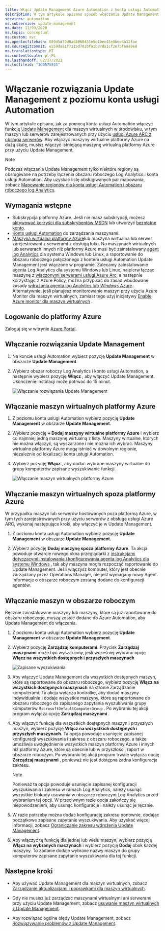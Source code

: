 ```yaml
---
title: Włącz Update Management Azure Automation z konta usługi Automation
description: W tym artykule opisano sposób włączania Update Management na koncie usługi Automation.
services: automation
ms.subservice: update-management
ms.date: 11/09/2020
ms.topic: conceptual
ms.custom: mvc
ms.openlocfilehash: 089d5d70d8ad8060455e5c1bee45e0bee4a12fae
ms.sourcegitcommit: e559daa1f7115d703bfa1b87da1cf267bf6ae9e8
ms.translationtype: MT
ms.contentlocale: pl-PL
ms.lasthandoff: 02/17/2021
ms.locfileid: "100575841"
---
```

# <a name="enable-update-management-from-an-automation-account"></a>Włączanie rozwiązania Update Management z poziomu konta usługi Automation

W tym artykule opisano, jak za pomocą konta usługi Automation włączyć funkcję [Update Management](overview.md) dla maszyn wirtualnych w środowisku, w tym maszyn lub serwerów zarejestrowanych przy użyciu [usługi Azure ARC z obsługą serwerów](../../azure-arc/servers/overview.md). Aby włączyć maszyny wirtualne platformy Azure na dużą skalę, musisz włączyć istniejącą maszynę wirtualną platformy Azure przy użyciu Update Management.

> [!NOTE]
> Podczas włączania Update Management tylko niektóre regiony są obsługiwane na potrzeby łączenia obszaru roboczego Log Analytics i konta usługi Automation. Aby uzyskać listę obsługiwanych par mapowania, zobacz [Mapowanie regionów dla konta usługi Automation i obszaru roboczego log Analytics](../how-to/region-mappings.md).

## <a name="prerequisites"></a>Wymagania wstępne

* Subskrypcja platformy Azure. Jeśli nie masz subskrypcji, możesz [aktywować korzyści dla subskrybentów MSDN](https://azure.microsoft.com/pricing/member-offers/msdn-benefits-details/) lub utworzyć [bezpłatne konto](https://azure.microsoft.com/free/?WT.mc_id=A261C142F).
* [Konto usługi Automation](../automation-security-overview.md) do zarządzania maszynami.
* [Maszyna wirtualna platformy Azure](../../virtual-machines/windows/quick-create-portal.md)lub maszyna wirtualna lub serwer zarejestrowani z serwerami z obsługą łuku. Na maszynach wirtualnych lub serwerach innych niż platformy Azure musi być zainstalowany [agent log Analytics](../../azure-monitor/agents/log-analytics-agent.md) dla systemu Windows lub Linux, a raportowanie do obszaru roboczego połączonego z kontem usługi Automation Update Management jest włączone w programie. Zalecamy zainstalowanie agenta Log Analytics dla systemu Windows lub Linux, najpierw łącząc maszynę z [włączonymi serwerami usługi Azure Arc](../../azure-arc/servers/overview.md), a następnie korzystając z Azure Policy, można przypisać do zasad wbudowane zasady [wdrażania agenta log Analytics lub *Windows* Azure](../../governance/policy/samples/built-in-policies.md#monitoring) . Alternatywnie, jeśli planujesz monitorowanie maszyn przy użyciu Azure Monitor dla maszyn wirtualnych, zamiast tego użyj inicjatywy [Enable Azure monitor dla maszyn wirtualnych](../../governance/policy/samples/built-in-initiatives.md#monitoring) .


## <a name="sign-in-to-azure"></a>Logowanie do platformy Azure

Zaloguj się w witrynie [Azure Portal](https://portal.azure.com).

## <a name="enable-update-management"></a>Włączanie rozwiązania Update Management

1. Na koncie usługi Automation wybierz pozycję **Update Management** w obszarze **Update Management**.

2. Wybierz obszar roboczy Log Analytics i konto usługi Automation, a następnie wybierz pozycję **Włącz** , aby włączyć Update Management. Ukończenie instalacji może potrwać do 15 minut.

    ![Włączanie rozwiązania Update Management](media/enable-from-automation-account/onboardsolutions2.png)

## <a name="enable-azure-vms"></a>Włączanie maszyn wirtualnych platformy Azure

1. Z poziomu konta usługi Automation wybierz pozycję **Update Management** w obszarze **Update Management**.

2. Wybierz pozycję **+ Dodaj maszyny wirtualne platformy Azure** i wybierz co najmniej jedną maszynę wirtualną z listy. Maszyny wirtualne, których nie można włączyć, są wyszarzone i nie można ich wybrać. Maszyny wirtualne platformy Azure mogą istnieć w dowolnym regionie, niezależnie od lokalizacji konta usługi Automation.

3. Wybierz pozycję **Włącz** , aby dodać wybrane maszyny wirtualne do grupy komputerów zapisane wyszukiwanie funkcji.

    ![Włączanie maszyn wirtualnych platformy Azure](media/enable-from-automation-account/enable-azure-vms.png)

## <a name="enable-non-azure-vms"></a>Włączanie maszyn wirtualnych spoza platformy Azure

W przypadku maszyn lub serwerów hostowanych poza platformą Azure, w tym tych zarejestrowanych przy użyciu serwerów z obsługą usługi Azure ARC, wykonaj następujące kroki, aby włączyć je w Update Management.  

1. Z poziomu konta usługi Automation wybierz pozycję **Update Management** w obszarze **Update Management**.

2. Wybierz pozycję **Dodaj maszynę spoza platformy Azure**. Ta akcja powoduje otwarcie nowego okna przeglądarki z [instrukcjami dotyczącymi instalowania i konfigurowania agenta log Analytics dla systemu Windows](../../azure-monitor/agents/log-analytics-agent.md) , tak aby maszyna mogła rozpocząć raportowanie do Update Management. Jeśli włączysz komputer, który jest obecnie zarządzany przez Operations Manager, nie jest wymagany nowy Agent. Informacje o obszarze roboczym zostaną dodane do konfiguracji agentów.

## <a name="enable-machines-in-the-workspace"></a>Włączanie maszyn w obszarze roboczym

Ręcznie zainstalowane maszyny lub maszyny, które są już raportowane do obszaru roboczego, muszą zostać dodane do Azure Automation, aby Update Management do włączenia.

1. Z poziomu konta usługi Automation wybierz pozycję **Update Management** w obszarze **Update Management**.

2. Wybierz pozycję **Zarządzaj komputerami**. Przycisk **Zarządzaj maszynami** może być wyszarzony, jeśli wcześniej wybrano opcję **Włącz na wszystkich dostępnych i przyszłych maszynach**

    ![Zapisane wyszukiwania](media/enable-from-automation-account/managemachines.png)

3. Aby włączyć Update Management dla wszystkich dostępnych maszyn, które są raportowane do obszaru roboczego, wybierz pozycję **Włącz na wszystkich dostępnych maszynach** na stronie Zarządzanie komputerami. Ta akcja wyłącza kontrolkę, aby dodać maszyny indywidualnie i dodaje wszystkie maszyny, które są raportowane do obszaru roboczego do zapisanego zapytania wyszukiwania grupy komputerów `MicrosoftDefaultComputerGroup` . Po wybraniu tej akcji program wyłącza opcję **Zarządzaj maszynami** .

4. Aby włączyć funkcję dla wszystkich dostępnych maszyn i przyszłych maszyn, wybierz pozycję **Włącz na wszystkich dostępnych i przyszłych maszynach**. Ta opcja powoduje usunięcie zapisanej konfiguracji wyszukiwania i zakresu z obszaru roboczego, a także umożliwia uwzględnienie wszystkich maszyn platformy Azure i innych niż platformy Azure, które są obecnie lub w przyszłości, raport w obszarze roboczym. Po wybraniu tej akcji program trwale wyłącza opcję **Zarządzaj maszynami** , ponieważ nie jest dostępna żadna konfiguracja zakresu.

    > [!NOTE]
    > Ponieważ ta opcja powoduje usunięcie zapisanej konfiguracji wyszukiwania i zakresu w ramach Log Analytics, należy usunąć wszystkie blokady usuwania w obszarze roboczym Log Analytics przed wybraniem tej opcji. W przeciwnym razie opcja zakończy się niepowodzeniem, aby usunąć konfiguracje i należy usunąć je ręcznie.

5. W razie potrzeby można dodać konfigurację zakresu ponownie, dodając początkowe zapisane zapytanie wyszukiwania. Aby uzyskać więcej informacji, zobacz [Ograniczanie zakresu wdrożenia Update Management](scope-configuration.md).

6. Aby włączyć tę funkcję dla jednej lub wielu maszyn, wybierz pozycję **Włącz na wybranych maszynach** i wybierz pozycję **Dodaj** obok każdej maszyny. To zadanie dodaje wybrane nazwy maszyn do grupy komputerów zapisane zapytanie wyszukiwania dla tej funkcji.

## <a name="next-steps"></a>Następne kroki

* Aby używać Update Management dla maszyn wirtualnych, zobacz [Zarządzanie aktualizacjami i poprawkami dla maszyn wirtualnych](manage-updates-for-vm.md).

* Gdy nie musisz już zarządzać maszynami wirtualnymi ani serwerami przy użyciu Update Management, zobacz [usuwanie maszyn wirtualnych z Update Management](remove-vms.md).

* Aby rozwiązać ogólne błędy Update Management, zobacz [Rozwiązywanie problemów z Update Management](../troubleshoot/update-management.md).
